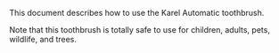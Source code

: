 This document describes how to use the Karel Automatic toothbrush.

Note that this toothbrush is totally safe to use for children, adults, pets, wildlife, and trees.
